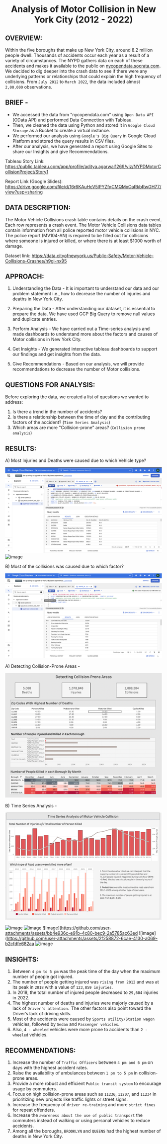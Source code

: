 # <p align = 'center'>Analysis of Motor Collision in New York City (2012 - 2022)</p>

## OVERVIEW:
Within the five boroughs that make up New York City, around 8.2 million people dwell. Thousands of accidents occur each year as a result of a variety of circumstances. The NYPD gathers data on each of these accidents and makes it available to the public on <a href = "nycopendata.socrata.com">nycopendata.socrata.com</a>. We decided to dig deeper into the crash data to see if there were any underlying patterns or relationships that could explain the high frequency of collisions. From `July 2012` to `March 2022`, the data included almost `2,00,000` observations.

## BRIEF - 
* We accessed the data from "nycopendata.com" using `Open Data API` (OData API) and performed Data Connection with Tableau.
* Then, we cleaned the data using Python and stored it in `Google Cloud Storage` as a Bucket to create a virtual instance.
* We performed our analysis using `Google's Big Query` in Google Cloud Platform and stored the query results in CSV files.
* After our analysis, we have generated a report using Google Sites to share our Insights and give Recommendations.

Tableau Story Link: https://public.tableau.com/app/profile/aditya.agarwal1269/viz/NYPDMotorCollisionProject/Story1

Report Link (Google Slides): https://drive.google.com/file/d/16r6KAuHcV5lPYZfqCMQMxOaRkbRwGH77/view?usp=sharing

## DATA DESCRIPTION:
The Motor Vehicle Collisions crash table contains details on the crash event. Each row represents a crash event. The Motor Vehicle Collisions data tables contain information from all police reported motor vehicle collisions in NYC. The police report (MV104-AN) is required to be filled out for collisions where someone is injured or killed, or where there is at least $1000 worth of damage.

Dataset link: https://data.cityofnewyork.us/Public-Safety/Motor-Vehicle-Collisions-Crashes/h9gi-nx95

## APPROACH:
1. Understanding the Data - 
It is important to understand our data and our problem statement i.e., how to decrease the number of injuries and deaths in New York City.

2. Preparing the Data -
After understanding our dataset, it is essential to prepare the data. We have used GCP Big Query to remove null values and duplicate entries. 

3. Perform Analysis - 
We have carried out a Time-series analysis and made dashboards to understand more about the factors and causes of Motor collisions in New York City.

4. Get Insights - 
We generated interactive tableau dashboards to support our findings and get insights from the data.

5. Give Recommendations - 
Based on our analysis, we will provide recommendations to decrease the number of Motor collisions.

## QUESTIONS FOR ANALYSIS:
Before exploring the data, we created a list of questions we wanted to address:

1. Is there a trend in the number of accidents?
2. Is there a relationship between the time of day and the contributing factors of the accident? (`Time Series Analysis`)
3. Which areas are more "Collision-prone" areas? (`Collision prone analysis`)

## RESULTS:


A) Most Injuries and Deaths were caused due to which Vehicle type?

![text](https://github.com/adiag321/NYPD-Motor-Collision-Analysis/blob/ba30e0711a7b01b9d15cf14126d3c17e95719a36/Query_Images/4_Vehicle_Causing_Most_Injuries_Deaths.png)
![image](https://github.com/user-attachments/assets/d87dca87-4bac-42c1-b4f1-feecd025158f)

B) Most of the collisions was caused due to which factor?

![text](https://github.com/adiag321/NYPD-Motor-Collision-Analysis/blob/419b5a57478916001520d70b07c8b3180945a7b5/Query_Images/1_Factor_Highest_Collision.png)



A) Detecting Collision-Prone Areas - 

![text](https://github.com/adiag321/NYPD-Motor-Collision-Analysis/blob/419b5a57478916001520d70b07c8b3180945a7b5/Report/Detecting%20Collision%20Prone%20Areas.png)

B) Time Series Analysis - 

![text](https://github.com/adiag321/NYPD-Motor-Collision-Analysis/blob/419b5a57478916001520d70b07c8b3180945a7b5/Report/TIme%20Series%20Analysis%20of%20Motor%20Collision.png)

![image](https://github.com/user-attachments/assets/aac7beeb-6bbe-4a50-9512-bf319faf465d)
![image](https://github.com/user-attachments/assets/47cbd2c5-e9ef-4e2e-8019-023777f24c02)
![image](https://github.com/user-attachments/assets/bb4e936c-e91b-4c80-bec9-2a5785ac63ed
![image](https://github.com/user-attachments/assets/2f258872-6cae-4130-a069-b2cfdfe682aa
![image](https://github.com/user-attachments/assets/b91a13a7-4a3e-49e5-b131-4062667b3caa)




## INSIGHTS:
1. Between `4 pm to 5 pm` was the peak time of the day when the maximum number of people got injured.
2. The number of people getting injured was `rising from 2012` and was at its peak in `2018` with a value of `123,859 injuries`.
3. In 2018, the total number of injured people decreased to `29,604` injuries in 2022.
4. The highest number of deaths and injuries were majorly caused by a lack of `Driver’s attention.` The other factors also point toward the Driver’s lack of driving skills.
5. Most of the accidents were caused by `Sports utility/Station wagon` vehicles, followed by `Sedan` and `Passenger vehicles`.
6. Also, `4 - wheeled` vehicles were more prone to accidents than `2 - wheeled` vehicles.

## RECOMMENDATIONS:
1. Increase the number of `Traffic Officers` between `4 pm and 6 pm` on days with the highest accident rates.
2. Raise the availability of ambulances between `1 pm to 5 pm` in collision-prone areas.
3. Provide a more robust and efficient `Public transit system` to encourage usage by commuters.
4. Focus on high collision-prone areas such as `11236`, `11207`, and `11234` in prioritizing new projects like traffic lights or street signs.
5. Increase the frequency of `driver re-training` and more `strict fines` for repeat offenders.
6. Increase the `awareness about the use of public transport` the commuters instead of walking or using personal vehicles to reduce accidents.
7. Among all the boroughs, `BROOKLYN` and `QUEENS` had the highest number of deaths in New York City.





